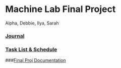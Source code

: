 # Machine Lab Final Project
Alpha, Debbie, Ilya, Sarah


### [Journal](https://github.com/sarahalyahya/machineLab_PanelStory/blob/main/journal.md)
### [Task List & Schedule](https://github.com/sarahalyahya/machineLab_PanelStory/blob/main/tasklist%26schedule.md)
###[Final Proj Documentation]()
